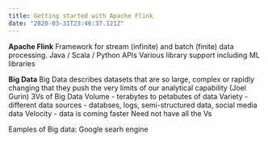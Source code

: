 ```yaml
---
title: Getting started with Apache Flink
date: "2020-03-31T23:46:37.121Z"
---
```

**Apache Flink**
Framework for stream (infinite) and batch (finite) data processing.
Java / Scala / Python APIs
Various library support including ML libraries

**Big Data**
Big Data describes datasets that are so large, complex or rapidly changing that they push the very limits of our analytical capability (Joel Gurin)
3Vs of Big Data
Volume - terabytes to petabutes of data
Variety - different data sources - databses, logs, semi-structured data, social media data
Velocity - data is coming faster
Need not have all the Vs

Eamples of Big data:
Google searh engine




